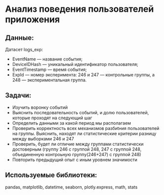 # Анализ поведения пользователей приложения

## Данные:
Датасет logs_exp:
- EventName — название события;
- DeviceIDHash — уникальный идентификатор пользователя;
- EventTimestamp — время события;
- ExpId — номер эксперимента: 246 и 247 — контрольные группы, а 248 — экспериментальная группа.

## Задачи:
- Изучить воронку событий
- Выяснить последовательность событий, и долю пользователей, которые проходят на следующий шаг
- Определить данными за какой период мы располагаем
- Проверить корректность всех механизмов разбиtния пользователей на группы. Выяснить, находят ли статистические критерии разницу между выборками 246 и 247
- Проверить, будет ли отличие между группами статистически достоверным (группу 246 с группой 248, 247 с группой 248, объединенную контроьную группу(246+247) с группой 248)
- Повторить предыдущий опыт с иным уровнем значимости

## Используемые библиотеки:
pandas, matplotlib, datetime, seaborn, plotly.express, math, stats

